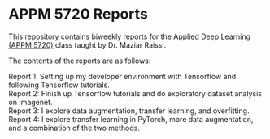 # APPM 5720 Reports

This repository contains biweekly reports for the [Applied Deep Learning (APPM 5720)](https://github.com/maziarraissi/Applied-Deep-Learning) class taught by Dr. Maziar Raissi.

The contents of the reports are as follows:  

Report 1: Setting up my developer environment with Tensorflow and following Tensorflow tutorials.  
Report 2: Finish up Tensorflow tutorials and do exploratory dataset analysis on Imagenet.  
Report 3: I explore data augmentation, transfer learning, and overfitting.  
Report 4: I explore transfer learning in PyTorch, more data augmentation, and a combination of the two methods.  
